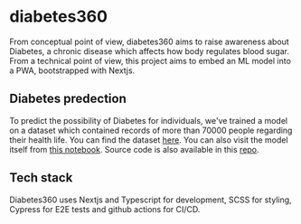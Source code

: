 # diabetes360

From conceptual point of view, diabetes360 aims to raise awareness about Diabetes, a chronic disease which affects how body regulates blood sugar.
From a technical point of view, this project aims to embed an ML model into a PWA, bootstrapped with Nextjs.

## Diabetes predection

To predict the possibility of Diabetes for individuals, we've trained a model on a dataset which contained records of more than 70000 people regarding their health life. You can find
the dataset [here](https://www.kaggle.com/datasets/alexteboul/diabetes-health-indicators-dataset?select=diabetes_012_health_indicators_BRFSS2015.csv). You can also visit the model itself from [this notebook](https://colab.research.google.com/github/alivarastepour/diabetes_prediction/blob/master/diabetes_prediction.ipynb).
Source code is also available in this [repo](https://github.com/alivarastepour/diabetes_prediction/).

## Tech stack

Diabetes360 uses Nextjs and Typescript for development, SCSS for styling, Cypress for E2E tests and github actions for CI/CD.
